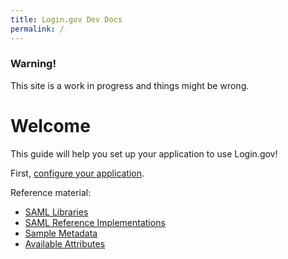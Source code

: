 ```yaml
---
title: Login.gov Dev Docs
permalink: /
---
```


<div class="usa-alert usa-alert-warning">
  <div class="usa-alert-body">
    <h3 class="usa-alert-heading">Warning!</h3>
    <p class="usa-alert-text">This site is a work in progress and things might be wrong.</p>
  </div>
</div>

# Welcome

This guide will help you set up your application to use Login.gov!

First, [configure your application]({{site.baseurl}}/config).

Reference material:

- [SAML Libraries]({{site.baseurl}}/saml_libs)
- [SAML Reference Implementations]({{site.baseurl}}/saml_refs)
- [Sample Metadata]({{site.baseurl}}/sample_metadata)
- [Available Attributes]({{site.baseurl}}/attributes)
